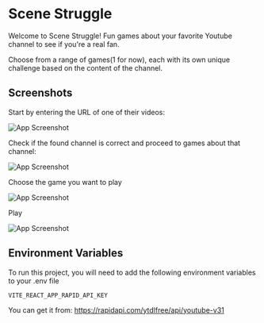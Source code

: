 
# Scene Struggle

Welcome to Scene Struggle! Fun games about your favorite Youtube channel to see if you're a real fan.

Choose from a range of games(1 for now), each with its own unique challenge based on the content of the channel.


## Screenshots

Start by entering the URL of one of their videos:

![App Screenshot](https://i.ibb.co/fVRCdnx/ss1.png)

Check if the found channel is correct and proceed to games about that channel:

![App Screenshot](https://i.ibb.co/vQfTs9x/ss2.png)

Choose the game you want to play

![App Screenshot](https://i.ibb.co/pLR3KpD/ss3.png)

Play

![App Screenshot](https://i.ibb.co/Sx1DL4r/ss4.png)


## Environment Variables

To run this project, you will need to add the following environment variables to your .env file

`VITE_REACT_APP_RAPID_API_KEY`

You can get it from: https://rapidapi.com/ytdlfree/api/youtube-v31

